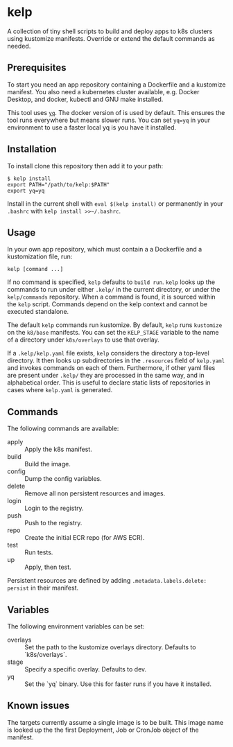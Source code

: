 # kelp

A collection of tiny shell scripts to build and deploy apps to k8s clusters using kustomize manifests. Override or extend the default commands as needed.

## Prerequisites
To start you need an app repository containing a Dockerfile and a kustomize manifest. You also need a kubernetes cluster available, e.g. Docker Desktop, and docker, kubectl and GNU make installed.

This tool uses [`yq`](https://github.com/mikefarah/yq). The docker version of is used by default. This ensures the tool runs everywhere but means slower runs. You can set `yq=yq` in your environment to use a faster local yq is you have it installed.

## Installation

To install clone this repository then add it to your path:

```
$ kelp install
export PATH="/path/to/kelp:$PATH"
export yq=yq
```
Install in the current shell with `eval $(kelp install)` or permanently in your `.bashrc` with `kelp install >>~/.bashrc`.

## Usage
In your own app repository, which must contain a a Dockerfile and a kustomization file, run:

```
kelp [command ...]
```

If no command is specified, `kelp` defaults to `build run`.
`kelp` looks up the commands to run under either `.kelp/` in the current directory, or under the `kelp/commands` repository. When a command is found, it is sourced within the `kelp` script. Commands depend on the kelp context and cannot be executed standalone.

The default `kelp` commands run kustomize. By default, `kelp` runs `kustomize` on the `k8/base` manifests. You can set the `KELP_STAGE` variable to the name of a directory under `k8s/overlays` to use that overlay.

If a `.kelp/kelp.yaml` file exists, `kelp` considers the directory a top-level directory. It then looks up subdirectories in the `.resources` field of `kelp.yaml` and invokes commands on each of them. Furthermore, if other yaml files are present under `.kelp/` they are processed in the same way, and in alphabetical order. This is useful to declare static lists of repositories in cases where `kelp.yaml` is generated.

## Commands

The following commands are available:

<dl>
  <dt>apply</dt>
  <dd>Apply the k8s manifest.</dd>
  <dt>build</dt>
  <dd>Build the image.</dd>
  <dt>config</dt>
  <dd>Dump the config variables.</dd>
  <dt>delete</dt>
  <dd>Remove all non persistent resources and images.</dd>
  <dt>login</dt>
  <dd>Login to the registry.</dd>
  <dt>push</dt>
  <dd>Push to the registry.</dd>
  <dt>repo</dt>
  <dd>Create the initial ECR repo (for AWS ECR).</dd>
  <dt>test</dt>
  <dd>Run tests.</dd>
  <dt>up</dt>
  <dd>Apply, then test.</dd>
</dl>

Persistent resources are defined by adding `.metadata.labels.delete: persist` in their manifest.

## Variables

The following environment variables can be set:

<dl>
  <dt>overlays</dt>
  <dd>Set the path to the kustomize overlays directory. Defaults to `k8s/overlays`.</dd>
  <dt>stage</dt>
  <dd>Specify a specific overlay. Defaults to dev.</dd>
  <dt>yq</dt>
  <dd>Set the `yq` binary. Use this for faster runs if you have it installed.</dd>
</dl>

## Known issues

The targets currently assume a single image is to be built. This image name is looked up the the first Deployment, Job or CronJob object of the manifest.
